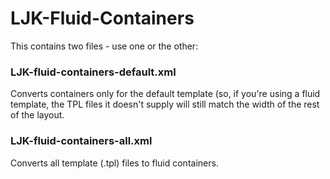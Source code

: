 # LJK-Fluid-Containers

This contains two files - use one or the other:

### LJK-fluid-containers-default.xml

Converts containers only for the default template (so, if you're using a fluid template, the TPL files it doesn't supply will still match the width of the rest of the layout.

### LJK-fluid-containers-all.xml

Converts all template (.tpl) files to fluid containers. 
